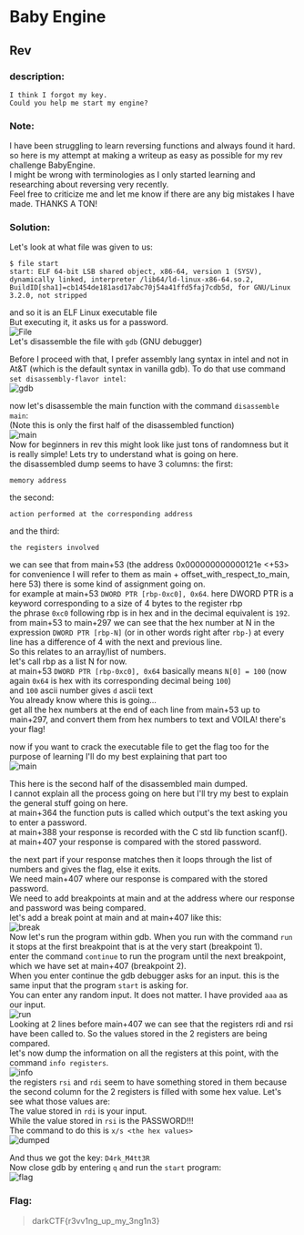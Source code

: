 # Baby Engine
## Rev

### description:
```
I think I forgot my key.
Could you help me start my engine?
```

### Note:
I have been struggling to learn reversing functions and always found it hard. so here is my attempt at making a writeup as easy as possible for my rev challenge BabyEngine.  
I might be wrong with terminologies as I only started learning and researching about reversing very recently.  
Feel free to criticize me and let me know if there are any big mistakes I have made. THANKS A TON!  


### Solution:  
Let's look at what file was given to us:  
```
$ file start
start: ELF 64-bit LSB shared object, x86-64, version 1 (SYSV), dynamically linked, interpreter /lib64/ld-linux-x86-64.so.2, BuildID[sha1]=cb1454de181asd17abc70j54a41ffd5faj7cdb5d, for GNU/Linux 3.2.0, not stripped
```

and so it is an ELF Linux executable file  
But executing it, it asks us for a password.  
![File](file.png)  
Let's disassemble the file with `gdb` (GNU debugger)  

Before I proceed with that, I prefer assembly lang syntax in intel and not in At&T (which is the default syntax in vanilla gdb). To do that use command `set disassembly-flavor intel`:  
![gdb](gdb.png)  

now let's disassemble the main function with the command `disassemble main`:  
(Note this is only the first half of the disassembled function)  
![main](main1.png)  
Now for beginners in rev this might look like just tons of randomness but it is really simple! Lets try to understand what is going on here.  
the disassembled dump seems to have 3 columns: the first:  
```
memory address
```
the second:  
```
action performed at the corresponding address
```
and the third:  
```
the registers involved  
```

we can see that from main+53 (the address 0x000000000000121e <+53> for convenience I will refer to them as main + offset_with_respect_to_main, here 53) there is some kind of assignment going on.  
for example at main+53 `DWORD PTR [rbp-0xc0], 0x64`. here DWORD PTR is a keyword corresponding to a size of 4 bytes to the register rbp  
the phrase `0xc0` following rbp is in hex and in the decimal equivalent is `192`.  
from main+53 to main+297 we can see that the hex number at N in the expression `DWORD PTR [rbp-N]` (or in other words right after `rbp-`) at every line has a difference of 4 with the next and previous line.  
So this relates to an array/list of numbers.  
let's call rbp as a list N for now.  
at main+53 `DWORD PTR [rbp-0xc0], 0x64` basically means `N[0] = 100` (now again `0x64` is hex with its corresponding decimal being `100`)  
and `100` ascii number gives `d` ascii text  
You already know where this is going...  
get all the hex numbers at the end of each line from main+53 up to main+297, and convert them from hex numbers to text and VOILA! there's your flag!  


now if you want to crack the executable file to get the flag too for the purpose of learning I'll do my best explaining that part too  
![main](main2.png)  

This here is the second half of the disassembled main dumped.  
I cannot explain all the process going on here but I'll try my best to explain the general stuff going on here.  
at main+364 the function puts is called which output's the text asking you to enter a password.  
at main+388 your response is recorded with the C std lib function scanf().  
at main+407 your response is compared with the stored password.  

the next part if your response matches then it loops through the list of numbers and gives the flag, else it exits.  
We need main+407 where our response is compared with the stored password.  
We need to add breakpoints at main and at the address where our response and password was being compared.  
let's add a break point at main and at main+407 like this:  
![break](breakpoints.png)  
Now let's run the program within gdb. When you run with the command `run` it stops at the first breakpoint that is at the very start (breakpoint 1).  
enter the command `continue` to run the program until the next breakpoint, which we have set at main+407 (breakpoint 2).  
When you enter continue the gdb debugger asks for an input. this is the same input that the program `start` is asking for.  
You can enter any random input. It does not matter. I have provided `aaa` as our input.  
![run](run.png)  
Looking at 2 lines before main+407 we can see that the registers rdi and rsi have been called to. So the values stored in the 2 registers are being compared.  
let's now dump the information on all the registers at this point, with the command `info registers`.  
![info](info.png)  
the registers `rsi` and `rdi` seem to have something stored in them because the second column for the 2 registers is filled with some hex value. Let's see what those values are:  
The value stored in `rdi` is your input.  
While the value stored in `rsi` is the PASSWORD!!!  
The command to do this is `x/s <the hex values>`  
![dumped](xs.png)  

And thus we got the key: `D4rk_M4tt3R`  
Now close gdb by entering `q` and run the `start` program:  
![flag](flag.png)  

### Flag:
> darkCTF{r3vv1ng_up_my_3ng1n3}
